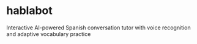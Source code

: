 # hablabot
Interactive AI-powered Spanish conversation tutor with voice recognition and adaptive vocabulary practice
